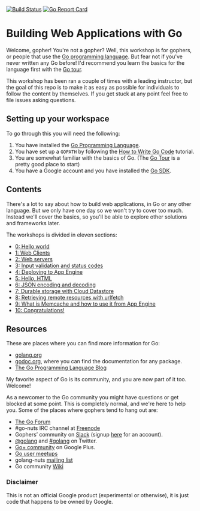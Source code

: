 [![Build Status](https://travis-ci.org/campoy/go-web-workshop.svg)](https://travis-ci.org/campoy/go-web-workshop) [![Go Report Card](https://goreportcard.com/badge/github.com/campoy/go-web-workshop)](https://goreportcard.com/report/github.com/campoy/go-web-workshop)

# Building Web Applications with Go

Welcome, gopher! You're not a gopher?
Well, this workshop is for gophers, or people that use the [Go programming language][1].
But fear not if you've never written any Go before!
I'd recommend you learn the basics for the language first with the [Go tour][2].

This workshop has been ran a couple of times with a leading instructor, but the goal of
this repo is to make it as easy as possible for individuals to follow the content
by themselves. If you get stuck at any point feel free to file issues asking questions.

## Setting up your workspace

To go through this you will need the following:

1. You have installed the [Go Programming Language][1].
1. You have set up a `GOPATH` by following the [How to Write Go Code][9] tutorial.
1. You are somewhat familiar with the basics of Go. (The [Go Tour][2] is a pretty good place to start)
1. You have a Google account and you have installed the [Go SDK][3].

## Contents

There's a lot to say about how to build web applications, in Go or any other language.
But we only have one day so we won't try to cover too much.
Instead we'll cover the basics, so you'll be able to explore other solutions and frameworks later.

The workshops is divided in eleven sections:

- [0: Hello world](section00/README.md)
- [1: Web Clients](section01/README.md)
- [2: Web servers](section02/README.md)
- [3: Input validation and status codes](section03/README.md)
- [4: Deploying to App Engine](section04/README.md)
- [5: Hello, HTML](section05/README.md)
- [6: JSON encoding and decoding](section06/README.md)
- [7: Durable storage with Cloud Datastore](section07/README.md)
- [8: Retrieving remote resources with urlfetch](section08/README.md)
- [9: What is Memcache and how to use it from App Engine](section09/README.md)
- [10: Congratulations!](section10/README.md)

## Resources

These are places where you can find more information for Go:

- [golang.org](https://golang.org)
- [godoc.org](https://godoc.org), where you can find the documentation for any package.
- [The Go Programming Language Blog](https://blog.golang.org)

My favorite aspect of Go is its community, and you are now part of it too. Welcome!

As a newcomer to the Go community you might have questions or get blocked at some point.
This is completely normal, and we're here to help you.
Some of the places where gophers tend to hang out are:

- [The Go Forum](https://forum.golangbridge.org/)
- #go-nuts IRC channel at [Freenode](https://freenode.net/)
- Gophers’ community on [Slack](https://gophers.slack.com/messages/general/) (signup [here](https://invite.slack.golangbridge.org/) for an account).
- [@golang](https://twitter.com/golang) and [#golang](https://twitter.com/search?q=%23golang) on Twitter.
- [Go+ community](https://plus.google.com/u/1/communities/114112804251407510571) on Google Plus.
- [Go user meetups](https://go-meetups.appspot.com/)
- golang-nuts [mailing list](https://groups.google.com/forum/?fromgroups#!forum/golang-nuts)
- Go community [Wiki](https://github.com/golang/go/wiki)

### Disclaimer

This is not an official Google product (experimental or otherwise), it is just
code that happens to be owned by Google.

[1]: https://golang.org
[2]: https://tour.golang.org
[3]: https://cloud.google.com/appengine/downloads#Google_App_Engine_SDK_for_Go
[9]: https://golang.org/doc/code.html#Organization
